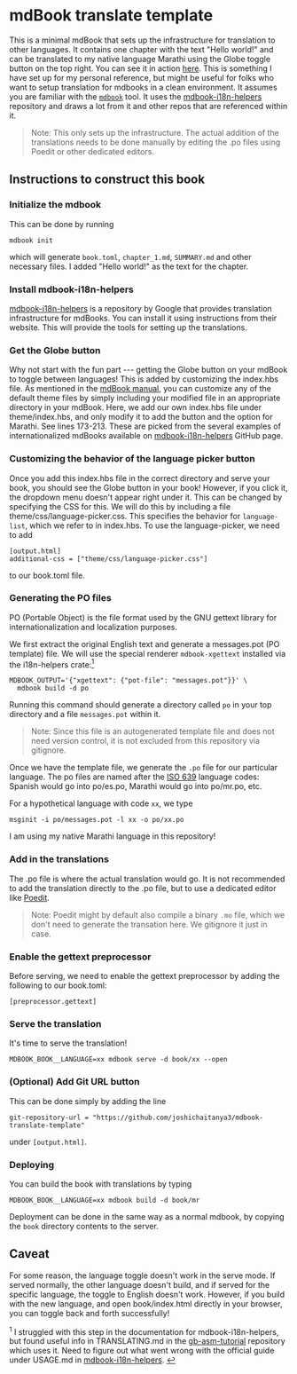 # mdBook translate template

This is a minimal mdBook that sets up the infrastructure for translation to other languages. It contains one chapter with the text "Hello world!" and can be translated to my native language Marathi using the Globe toggle button on the top right. You can see it in action [here](https://joshichaitanya3.github.io/mdbook-translate-template/index.html). This is something I have set up for my personal reference, but might be useful for folks who want to setup translation for mdbooks in a clean environment. It assumes you are familiar with the [`mdbook`](https://github.com/rust-lang/mdBook) tool. It uses the [mdbook-i18n-helpers](https://github.com/google/mdbook-i18n-helpers) repository and draws a lot from it and other repos that are referenced within it.

> Note: This only sets up the infrastructure. The actual addition of the translations needs to be done manually by editing the .po files using Poedit or other dedicated editors.

## Instructions to construct this book

### Initialize the mdbook

This can be done by running 

```
mdbook init
```

which will generate `book.toml`, `chapter_1.md`, `SUMMARY.md` and other necessary files. I added "Hello world!" as the text for the chapter.

### Install mdbook-i18n-helpers

[mdbook-i18n-helpers](https://github.com/google/mdbook-i18n-helpers) is a repository by Google that provides translation infrastructure for mdBooks. You can install it using instructions from their website. This will provide the tools for setting up the translations.

### Get the Globe button 

Why not start with the fun part --- getting the Globe button on your mdBook to toggle between languages! This is added by customizing the index.hbs file. As mentioned in the [mdBook manual](https://rust-lang.github.io/mdBook/format/theme/index.html), you can customize any of the default theme files by simply including your modified file in an appropriate directory in your mdBook. Here, we add our own index.hbs file under theme/index.hbs, and only modify it to add the button and the option for Marathi. See lines 173-213. These are picked from the several examples of internationalized mdBooks available on [mdbook-i18n-helpers](https://github.com/google/mdbook-i18n-helpers) GitHub page.

### Customizing the behavior of the language picker button

Once you add this index.hbs file in the correct directory and serve your book, you should see the Globe button in your book! However, if you click it, the dropdown menu doesn't appear right under it. This can be changed by specifying the CSS for this. We will do this by including a file theme/css/language-picker.css. This specifies the behavior for `language-list`, which we refer to in index.hbs. To use the language-picker, we need to add 
```
[output.html]
additional-css = ["theme/css/language-picker.css"]
```
to our book.toml file.

### Generating the PO files

PO (Portable Object) is the file format used by the GNU gettext library for internationalization and localization purposes. 

We first extract the original English text and generate a messages.pot (PO template) file. We will use the special renderer `mdbook-xgettext` installed via the i18n-helpers crate:<a href="#fn1" id="ft1"><sup>1</sup></a>
```
MDBOOK_OUTPUT='{"xgettext": {"pot-file": "messages.pot"}}' \
  mdbook build -d po
```

Running this command should generate a directory called `po` in your top directory and a file `messages.pot` within it.

> Note: Since this file is an autogenerated template file and does not need version control, it is not excluded from this repository via gitignore.

Once we have the template file, we generate the `.po` file for our particular language. The po files are named after the [ISO 639](https://en.wikipedia.org/wiki/List_of_ISO_639-1_codes) language codes: Spanish would go into po/es.po, Marathi would go into po/mr.po, etc.

For a hypothetical language with code `xx`, we type
```
msginit -i po/messages.pot -l xx -o po/xx.po
```

I am using my native Marathi language in this repository!

### Add in the translations

The .po file is where the actual translation would go. It is not recommended to add the translation directly to the .po file, but to use a dedicated editor like [Poedit](https://poedit.net/).

> Note: Poedit might by default also compile a binary `.mo` file, which we don't need to generate the transation here. We gitignore it just in case.

### Enable the gettext preprocessor

Before serving, we need to enable the gettext preprocessor by adding the following to our book.toml:

```
[preprocessor.gettext]
```

### Serve the translation

It's time to serve the translation!

```
MDBOOK_BOOK__LANGUAGE=xx mdbook serve -d book/xx --open
```

### (Optional) Add Git URL button

This can be done simply by adding the line

```
git-repository-url = "https://github.com/joshichaitanya3/mdbook-translate-template"
```

under `[output.html]`.
### Deploying

You can build the book with translations by typing

```
MDBOOK_BOOK__LANGUAGE=xx mdbook build -d book/mr 
```

Deployment can be done in the same way as a normal mdbook, by copying the `book` directory contents to the server. 

## Caveat

For some reason, the language toggle doesn't work in the serve mode. If served normally, the other language doesn't build, and if served for the specific language, the toggle to English doesn't work. However, if you build with the new language, and open book/index.html directly in your browser, you can toggle back and forth successfully!

<p><sup>1</sup> I struggled with this step in the documentation for mdbook-i18n-helpers, but found useful info in TRANSLATING.md in the <a href="https://github.com/gbdev/gb-asm-tutorial">gb-asm-tutorial</a> repository which uses it. Need to figure out what went wrong with the official guide under USAGE.md in <a href="https://github.com/google/mdbook-i18n-helpers">mdbook-i18n-helpers</a>. <a href="#ft1" id="fn1">↩</a></p>
